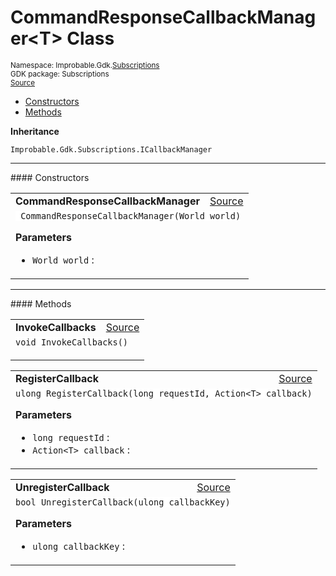 
# CommandResponseCallbackManager&lt;T&gt; Class
<sup>
Namespace: Improbable.Gdk.<a href="{{urlRoot}}/api/subscriptions-index">Subscriptions</a><br/>
GDK package: Subscriptions<br/>
<a href="https://www.github.com/spatialos/gdk-for-unity/blob/0.2.2/workers/unity/Packages/com.improbable.gdk.core/Subscriptions/CalllbackManagers/CommandResponseCallbackManager.cs/#L8">Source</a>
<style>
a code {
                    padding: 0em 0.25em!important;
}
code {
                    background-color: #ffffff!important;
}
</style>
</sup>
<nav id="pageToc" class="page-toc"><ul><li><a href="#constructors">Constructors</a>
<li><a href="#methods">Methods</a>
</ul></nav>



</p>

<b>Inheritance</b>

<code>Improbable.Gdk.Subscriptions.ICallbackManager</code>










</p>
<hr style="width:100%; border-top-color:#d8d8d8" />
#### Constructors


</p>




<table width="100%">
    <tr>
        <td style="border-right:none"><b>CommandResponseCallbackManager</b></td>
        <td style="border-left:none; text-align:right"><a href="https://www.github.com/spatialos/gdk-for-unity/blob/0.2.2/workers/unity/Packages/com.improbable.gdk.core/Subscriptions/CalllbackManagers/CommandResponseCallbackManager.cs/#L15">Source</a></td>
    </tr>
    <tr>
        <td colspan="2">
<code> CommandResponseCallbackManager(World world)</code></p>



</p>

<b>Parameters</b>

<ul>
<li><code>World world</code> : </li>
</ul>





</td>
    </tr>
</table>




</p>
<hr style="width:100%; border-top-color:#d8d8d8" />
#### Methods


</p>




<table width="100%">
    <tr>
        <td style="border-right:none"><b>InvokeCallbacks</b></td>
        <td style="border-left:none; text-align:right"><a href="https://www.github.com/spatialos/gdk-for-unity/blob/0.2.2/workers/unity/Packages/com.improbable.gdk.core/Subscriptions/CalllbackManagers/CommandResponseCallbackManager.cs/#L20">Source</a></td>
    </tr>
    <tr>
        <td colspan="2">
<code>void InvokeCallbacks()</code></p>






</td>
    </tr>
</table>


<table width="100%">
    <tr>
        <td style="border-right:none"><b>RegisterCallback</b></td>
        <td style="border-left:none; text-align:right"><a href="https://www.github.com/spatialos/gdk-for-unity/blob/0.2.2/workers/unity/Packages/com.improbable.gdk.core/Subscriptions/CalllbackManagers/CommandResponseCallbackManager.cs/#L31">Source</a></td>
    </tr>
    <tr>
        <td colspan="2">
<code>ulong RegisterCallback(long requestId, Action&lt;T&gt; callback)</code></p>



</p>

<b>Parameters</b>

<ul>
<li><code>long requestId</code> : </li>
<li><code>Action&lt;T&gt; callback</code> : </li>
</ul>





</td>
    </tr>
</table>


<table width="100%">
    <tr>
        <td style="border-right:none"><b>UnregisterCallback</b></td>
        <td style="border-left:none; text-align:right"><a href="https://www.github.com/spatialos/gdk-for-unity/blob/0.2.2/workers/unity/Packages/com.improbable.gdk.core/Subscriptions/CalllbackManagers/CommandResponseCallbackManager.cs/#L37">Source</a></td>
    </tr>
    <tr>
        <td colspan="2">
<code>bool UnregisterCallback(ulong callbackKey)</code></p>



</p>

<b>Parameters</b>

<ul>
<li><code>ulong callbackKey</code> : </li>
</ul>





</td>
    </tr>
</table>





